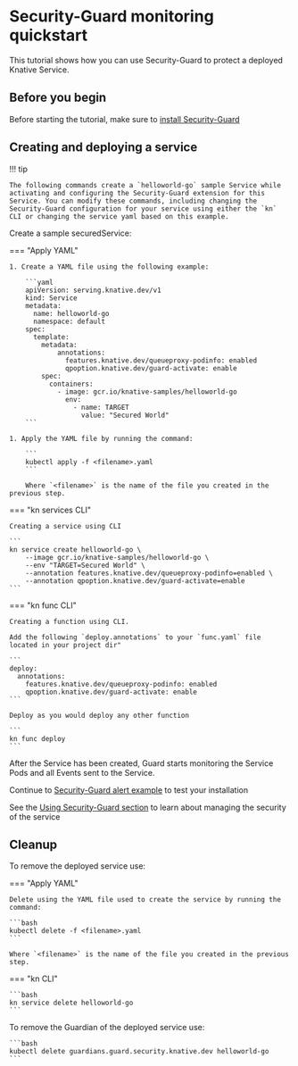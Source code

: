 # Security-Guard monitoring quickstart

This tutorial shows how you can use Security-Guard to protect a deployed Knative Service.

## Before you begin

Before starting the tutorial, make sure to [install Security-Guard](./security-guard-install.md)

## Creating and deploying a service

!!! tip

    The following commands create a `helloworld-go` sample Service while activating and configuring the Security-Guard extension for this Service. You can modify these commands, including changing the Security-Guard configuration for your service using either the `kn` CLI or changing the service yaml based on this example.

Create a sample securedService:

=== "Apply YAML"

    1. Create a YAML file using the following example:

        ```yaml
        apiVersion: serving.knative.dev/v1
        kind: Service
        metadata:
          name: helloworld-go
          namespace: default
        spec:
          template:
            metadata:
                annotations:
                  features.knative.dev/queueproxy-podinfo: enabled
                  qpoption.knative.dev/guard-activate: enable
            spec:
              containers:
                - image: gcr.io/knative-samples/helloworld-go
                  env:
                    - name: TARGET
                      value: "Secured World"
        ```

    1. Apply the YAML file by running the command:

        ```
        kubectl apply -f <filename>.yaml
        ```

        Where `<filename>` is the name of the file you created in the previous step.

=== "kn services CLI"

    Creating a service using CLI

    ```
    kn service create helloworld-go \
        --image gcr.io/knative-samples/helloworld-go \
        --env "TARGET=Secured World" \
        --annotation features.knative.dev/queueproxy-podinfo=enabled \
        --annotation qpoption.knative.dev/guard-activate=enable
    ```

=== "kn func CLI"

    Creating a function using CLI.

    Add the following `deploy.annotations` to your `func.yaml` file located in your project dir"

    ```
    deploy:
      annotations:
        features.knative.dev/queueproxy-podinfo: enabled
        qpoption.knative.dev/guard-activate: enable
    ```

    Deploy as you would deploy any other function

    ```
    kn func deploy
    ```

After the Service has been created, Guard starts monitoring the Service Pods and all Events sent to the Service.

Continue to [Security-Guard alert example](./security-guard-example-alerts.md) to test your installation

See the [Using Security-Guard section](./security-guard-about.md) to learn about managing the security of the service

## Cleanup

To remove the deployed service use:

=== "Apply YAML"

    Delete using the YAML file used to create the service by running the command:

    ```bash
    kubectl delete -f <filename>.yaml
    ```

    Where `<filename>` is the name of the file you created in the previous step.

=== "kn CLI"

    ```bash
    kn service delete helloworld-go
    ```

   To remove the Guardian of the deployed service use:

    ```bash
    kubectl delete guardians.guard.security.knative.dev helloworld-go
    ```
